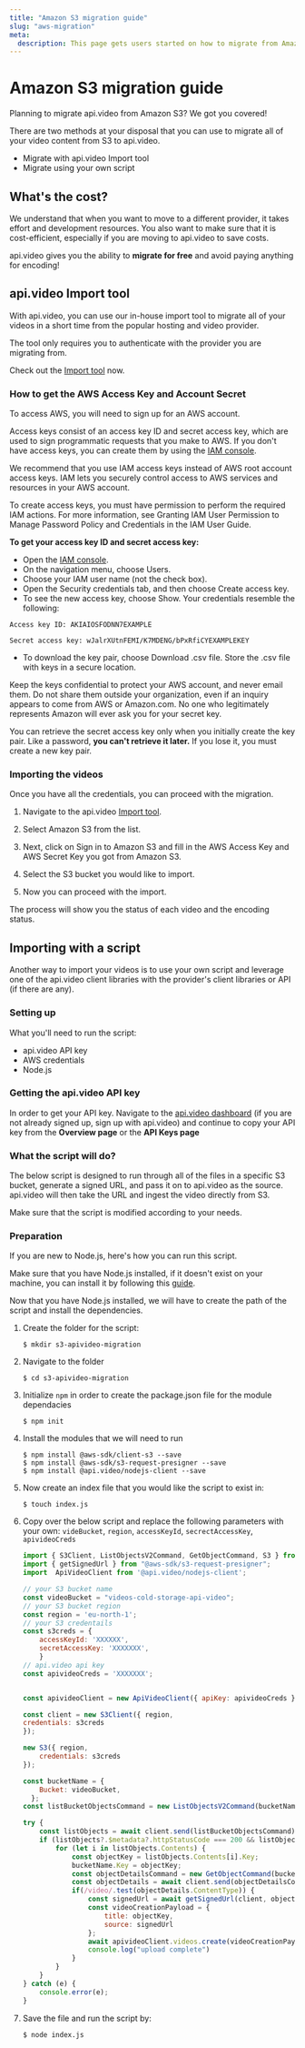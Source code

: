 ```yaml
---
title: "Amazon S3 migration guide"
slug: "aws-migration"
meta:
  description: This page gets users started on how to migrate from Amazon S3 to api.video.
---
```


# Amazon S3 migration guide

Planning to migrate api.video from Amazon S3? We got you covered!

There are two methods at your disposal that you can use to migrate all of your video content from S3 to api.video.

- Migrate with api.video Import tool
- Migrate using your own script

## What's the cost? 

We understand that when you want to move to a different provider, it takes effort and development resources. You also want to make sure that it is cost-efficient, especially if you are moving to api.video to save costs.

api.video gives you the ability to **migrate for free** and avoid paying anything for encoding!

## api.video Import tool

With api.video, you can use our in-house import tool to migrate all of your videos in a short time from the popular hosting and video provider.

The tool only requires you to authenticate with the provider you are migrating from.

Check out the [Import tool](https://dashboard.api.video/import) now.

### How to get the AWS Access Key and Account Secret

To access AWS, you will need to sign up for an AWS account.

Access keys consist of an access key ID and secret access key, which are used to sign programmatic requests that you make to AWS. If you don't have access keys, you can create them by using the [IAM console](https://console.aws.amazon.com/iam/).

We recommend that you use IAM access keys instead of AWS root account access keys. IAM lets you securely control access to AWS services and resources in your AWS account.

<Callout pad="2" type="info">
To create access keys, you must have permission to perform the required IAM actions. For more information, see Granting IAM User Permission to Manage Password Policy and Credentials in the IAM User Guide.
</Callout>

**To get your access key ID and secret access key:**
- Open the [IAM console](https://console.aws.amazon.com/iam/).
- On the navigation menu, choose Users.
- Choose your IAM user name (not the check box).
- Open the Security credentials tab, and then choose Create access key.
- To see the new access key, choose Show. Your credentials resemble the following:

```
Access key ID: AKIAIOSFODNN7EXAMPLE

Secret access key: wJalrXUtnFEMI/K7MDENG/bPxRfiCYEXAMPLEKEY
```

- To download the key pair, choose Download .csv file. Store the .csv file with keys in a secure location.

<Callout pad="2" type="warning">
Keep the keys confidential to protect your AWS account, and never email them. Do not share them outside your organization, even if an inquiry appears to come from AWS or Amazon.com. No one who legitimately represents Amazon will ever ask you for your secret key.
</Callout>

You can retrieve the secret access key only when you initially create the key pair. Like a password, **you can't retrieve it later.** If you lose it, you must create a new key pair.

### Importing the videos

Once you have all the credentials, you can proceed with the migration.

1. Navigate to the api.video [Import tool](https://dashboard.api.video/import).

2. Select Amazon S3 from the list.

3. Next, click on Sign in to Amazon S3 and fill in the AWS Access Key and AWS Secret Key you got from Amazon S3.

4. Select the S3 bucket you would like to import.

5. Now you can proceed with the import.

The process will show you the status of each video and the encoding status.

## Importing with a script

Another way to import your videos is to use your own script and leverage one of the api.video client libraries with the provider's client libraries or API (if there are any).

### Setting up

What you'll need to run the script:

- api.video API key
- AWS credentials
- Node.js

### Getting the api.video API key

In order to get your API key. Navigate to the [api.video dashboard](https://dashboard.api.video/videos) (if you are not already signed up, sign up with api.video) and continue to copy your API key from the **Overview page** or the **API Keys page**

### What the script will do?

The below script is designed to run through all of the files in a specific S3 bucket, generate a signed URL, and pass it on to api.video as the source. api.video will then take the URL and ingest the video directly from S3.

Make sure that the script is modified according to your needs.

### Preparation

If you are new to Node.js, here's how you can run this script.

Make sure that you have Node.js installed, if it doesn't exist on your machine, you can install it by following this [guide](https://kinsta.com/blog/how-to-install-node-js/).

Now that you have Node.js installed, we will have to create the path of the script and install the dependencies.

1. Create the folder for the script: 
    ```shell
    $ mkdir s3-apivideo-migration
    ```

2. Navigate to the folder
    ```shell
    $ cd s3-apivideo-migration
    ```

3. Initialize `npm` in order to create the package.json file for the module dependacies
    ```shell
    $ npm init
    ```

4. Install the modules that we will need to run
    ```shell
    $ npm install @aws-sdk/client-s3 --save
    $ npm install @aws-sdk/s3-request-presigner --save
    $ npm install @api.video/nodejs-client --save
    ```

5. Now create an index file that you would like the script to exist in:
    ```shell
    $ touch index.js
    ```

6. Copy over the below script and replace the following parameters with your own: `videBucket`, `region`, `accessKeyId`, `secrectAccessKey`, `apivideoCreds`

    ```javascript
    import { S3Client, ListObjectsV2Command, GetObjectCommand, S3 } from "@aws-sdk/client-s3";
    import { getSignedUrl } from "@aws-sdk/s3-request-presigner";
    import  ApiVideoClient from '@api.video/nodejs-client';

    // your S3 bucket name
    const videoBucket = "videos-cold-storage-api-video";
    // your S3 bucket region
    const region = 'eu-north-1';
    // your S3 credentails
    const s3creds = {
        accessKeyId: 'XXXXXX', 
        secretAccessKey: 'XXXXXXX',
        }
    // api.video api key
    const apivideoCreds = 'XXXXXXX';


    const apivideoClient = new ApiVideoClient({ apiKey: apivideoCreds });

    const client = new S3Client({ region, 
    credentials: s3creds
    });

    new S3({ region, 
        credentials: s3creds
    });

    const bucketName = { 
        Bucket: videoBucket, 
      };
    const listBucketObjectsCommand = new ListObjectsV2Command(bucketName);

    try { 
        const listObjects = await client.send(listBucketObjectsCommand);
        if (listObjects?.$metadata?.httpStatusCode === 200 && listObjects?.Contents.length > 0) {
            for (let i in listObjects.Contents) {
                const objectKey = listObjects.Contents[i].Key;
                bucketName.Key = objectKey;
                const objectDetailsCommand = new GetObjectCommand(bucketName);
                const objectDetails = await client.send(objectDetailsCommand);
                if(/video/.test(objectDetails.ContentType)) {
                    const signedUrl = await getSignedUrl(client, objectDetailsCommand, { expiresIn: 3600 });
                    const videoCreationPayload = {
                        title: objectKey,
                        source: signedUrl
                    };
                    await apivideoClient.videos.create(videoCreationPayload);
                    console.log("upload complete")
                }
            } 
        }
    } catch (e) {
        console.error(e);
    }
    ```

7. Save the file and run the script by:
    ```shell
    $ node index.js
    ```
